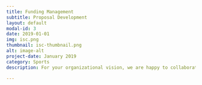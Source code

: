 ```yaml
---
title: Funding Management
subtitle: Proposal Development
layout: default
modal-id: 3
date: 2019-01-01
img: isc.png
thumbnail: isc-thumbnail.png
alt: image-alt
project-date: January 2019
category: Sports
description: For your organizational vision, we are happy to collaborate with the team to design a cogent innovation thesis and develop the proposal for funding.     

---
```

